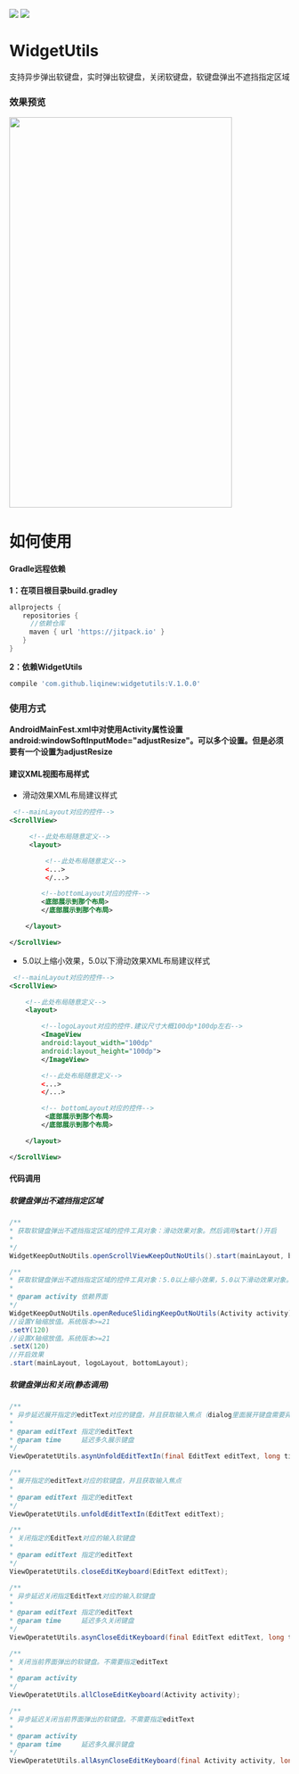 [![](https://jitpack.io/v/liqinew/widgetutils.svg)](https://jitpack.io/#liqinew/widgetutils)
[![](https://img.shields.io/badge/%E4%BD%9C%E8%80%85-%E6%9D%8E%E5%A5%87-orange.svg)](https://github.com/LiqiNew)
# WidgetUtils
支持异步弹出软键盘，实时弹出软键盘，关闭软键盘，软键盘弹出不遮挡指定区域
### 效果预览
<image src="./image/demo.gif" width="400px" height="700px"/>

# 如何使用

#### Gradle远程依赖 ####
**1：在项目根目录build.gradley**	<br>

```gradle
allprojects {
　　repositories {
  　　//依赖仓库
　　　maven { url 'https://jitpack.io' }
　　}
}
```

**2：依赖WidgetUtils**<br>

```gradle
compile 'com.github.liqinew:widgetutils:V.1.0.0'
```
### 使用方式 ###
**AndroidMainFest.xml中对使用Activity属性设置android:windowSoftInputMode="adjustResize"。可以多个设置。但是必须要有一个设置为adjustResize**
#### 建议XML视图布局样式

* 滑动效果XML布局建议样式
```xml
 <!--mainLayout对应的控件-->
<ScrollView>

     <!--此处布局随意定义-->
     <layout>

         <!--此处布局随意定义-->
         <...>
         </...>

        <!--bottomLayout对应的控件-->
        <底部展示到那个布局>
        </底部展示到那个布局>

    </layout>

</ScrollView>
```
* 5.0以上缩小效果，5.0以下滑动效果XML布局建议样式
```xml
 <!--mainLayout对应的控件-->
<ScrollView>

    <!--此处布局随意定义-->
    <layout>

        <!--logoLayout对应的控件.建议尺寸大概100dp*100dp左右-->
        <ImageView
        android:layout_width="100dp"
        android:layout_height="100dp">
        </ImageView>

        <!--此处布局随意定义-->
        <...>
        </...>

        <!-- bottomLayout对应的控件-->
         <底部展示到那个布局>
        </底部展示到那个布局>

    </layout>

</ScrollView>
```
#### 代码调用

##### 软键盘弹出不遮挡指定区域
```java
/**
* 获取软键盘弹出不遮挡指定区域的控件工具对象：滑动效果对象。然后调用start()开启
*
*/
WidgetKeepOutNoUtils.openScrollViewKeepOutNoUtils().start(mainLayout, bottomLayout);

/**
* 获取软键盘弹出不遮挡指定区域的控件工具对象：5.0以上缩小效果，5.0以下滑动效果对象。然后调用start()开启
*
* @param activity 依赖界面
*/
WidgetKeepOutNoUtils.openReduceSlidingKeepOutNoUtils(Activity activity)
//设置Y轴缩放值。系统版本>=21
.setY(120)
//设置X轴缩放值。系统版本>=21
.setX(120)
//开启效果
.start(mainLayout, logoLayout, bottomLayout);
```
##### 软键盘弹出和关闭(静态调用)
```java
/**
* 异步延迟展开指定的editText对应的键盘，并且获取输入焦点（dialog里面展开键盘需要异步展开）
*
* @param editText 指定的editText
* @param time     延迟多久展示键盘
*/
ViewOperatetUtils.asynUnfoldEditTextIn(final EditText editText, long time) ;

/**
* 展开指定的editText对应的软键盘，并且获取输入焦点
*
* @param editText 指定的editText
*/
ViewOperatetUtils.unfoldEditTextIn(EditText editText);

/**
* 关闭指定的EditText对应的输入软键盘
*
* @param editText 指定的editText
*/
ViewOperatetUtils.closeEditKeyboard(EditText editText);

/**
* 异步延迟关闭指定EditText对应的输入软键盘
*
* @param editText 指定的editText
* @param time     延迟多久关闭键盘
*/
ViewOperatetUtils.asynCloseEditKeyboard(final EditText editText, long time);

/**
* 关闭当前界面弹出的软键盘。不需要指定editText
*
* @param activity
*/
ViewOperatetUtils.allCloseEditKeyboard(Activity activity);

/**
* 异步延迟关闭当前界面弹出的软键盘。不需要指定editText
*
* @param activity
* @param time     延迟多久展示键盘
*/
ViewOperatetUtils.allAsynCloseEditKeyboard(final Activity activity, long time);
```

